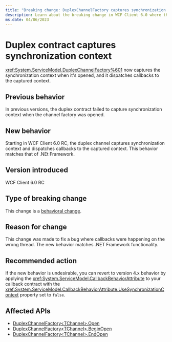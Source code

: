 ```yaml
---
title: "Breaking change: DuplexChannelFactory captures synchronization context"
description: Learn about the breaking change in WCF Client 6.0 where the DuplexChannelFactory now captures the synchronization context when it's opened.
ms.date: 04/06/2023
---
```

# Duplex contract captures synchronization context

<xref:System.ServiceModel.DuplexChannelFactory%601> now captures the synchronization context when it's opened, and it dispatches callbacks to the captured context.

## Previous behavior

In previous versions, the duplex contract failed to capture synchronization context when the channel factory was opened.

## New behavior

Starting in WCF Client 6.0 RC, the duplex channel captures synchronization context and dispatches callbacks to the captured context. This behavior matches that of .NEt Framework.

## Version introduced

WCF Client 6.0 RC

## Type of breaking change

This change is a [behavioral change](../../categories.md#behavioral-change).

## Reason for change

This change was made to fix a bug where callbacks were happening on the wrong thread. The new behavior matches .NET Framework functionality.

## Recommended action

If the new behavior is undesirable, you can revert to version 4.x behavior by applying the <xref:System.ServiceModel.CallbackBehaviorAttribute> to your callback contract with the <xref:System.ServiceModel.CallbackBehaviorAttribute.UseSynchronizationContext> property set to `false`.

## Affected APIs

- [DuplexChannelFactory\<TChannel>.Open](xref:System.ServiceModel.Channels.CommunicationObject.Open)
- [DuplexChannelFactory\<TChannel>.BeginOpen](xref:System.ServiceModel.Channels.CommunicationObject.BeginOpen%2A)
- [DuplexChannelFactory\<TChannel>.EndOpen](xref:System.ServiceModel.Channels.CommunicationObject.EndOpen%2A)
